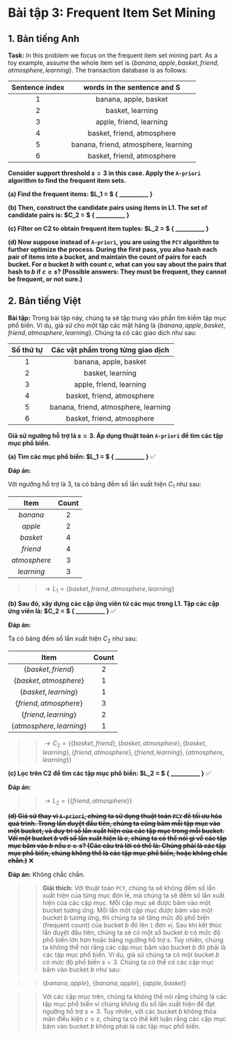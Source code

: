 # **Bài tập 3: Frequent Item Set Mining**

## **1. Bản tiếng Anh**

**Task:** In this problem we focus on the frequent item set mining part. As a toy example, assume the whole item set is $\{banana, apple, basket, friend, atmosphere, learning\}$. The transaction database is as follows:

|Sentence index|words in the sentence and S|
|:-:|:-:|
|1|banana, apple, basket|
|2|basket, learning|
|3|apple, friend, learning|
|4|basket, friend, atmosphere|
|5|banana, friend, atmosphere, learning|
|6|basket, friend, atmosphere|

**Consider support threshold $s = 3$ in this case. Apply the `A-priori` algorithm to find the frequent item sets.**

**(a) Find the frequent items: $L_1 = $ $\{$ __________ $\}$**

**(b) Then, construct the candidate pairs using items in L1. The set of candidate pairs is: $C_2 = $ $\{$ __________ $\}$**

**(c) Filter on C2 to obtain frequent item tuples: $L_2 = $ $\{$ __________ $\}$**

**(d) Now suppose instead of `A-priori`, you are using the `PCY` algorithm to further optimize the process. During the first pass, you also hash each pair of items into a bucket, and maintain the count of pairs for each bucket. For $a$ bucket $b$ with count $c$, what can you say about the pairs that hash to $b$ if $c ≥ s$? (Possible answers: They must be frequent, they cannot be frequent, or not sure.)**

## **2. Bản tiếng Việt**

**Bài tập:** Trong bài tập này, chúng ta sẽ tập trung vào phần tìm kiếm tập mục phổ biến. Ví dụ, giả sử cho một tập các mặt hàng là $\{banana, apple, basket, friend, atmosphere, learning\}$. Chúng ta có các giao dịch như sau:

|Số thứ tự|Các vật phẩm trong từng giao dịch|
|:-:|:-:|
|1|banana, apple, basket|
|2|basket, learning|
|3|apple, friend, learning|
|4|basket, friend, atmosphere|
|5|banana, friend, atmosphere, learning|
|6|basket, friend, atmosphere|

**Giả sử ngưỡng hỗ trợ là $s = 3$. Áp dụng thuật toán `A-priori` để tìm các tập mục phổ biến.**

**(a) Tìm các mục phổ biến: $L_1 = $ $\{$ __________ $\}$** ✅

**Đáp án:**

Với ngưỡng hỗ trợ là 3, ta có bảng đếm số lần xuất hiện $C_1$ như sau:

|Item|Count|
|:-:|:-:|
|$banana$|2|
|$apple$|2|
|$basket$|4|
|$friend$|4|
|$atmosphere$|3|
|$learning$|3|

>> $\rightarrow L_1 = \{basket, friend, atmosphere, learning\}$


**(b) Sau đó, xây dựng các cặp ứng viên từ các mục trong L1. Tập các cặp ứng viên là: $C_2 = $ $\{$ __________ $\}$** ✅

**Đáp án:**

Ta có bảng đếm số lần xuất hiện $C_2$ như sau:

|Item|Count|
|:-:|:-:|
|$\{basket, friend\}$|2|
|$\{basket, atmosphere\}$|1|
|$\{basket, learning\}$|1|
|$\{friend, atmosphere\}$|3|
|$\{friend, learning\}$|2|
|$\{atmosphere, learning\}$|1|

>> $\rightarrow C_2 = \{\{basket, friend\}, \{basket, atmosphere\}, \{basket, learning\}, \{friend, atmosphere\}, \{friend, learning\}, \{atmosphere, learning\}\}$

**(c) Lọc trên C2 để tìm các tập mục phổ biến: $L_2 = $ $\{$ __________ $\}$** ✅

**Đáp án:**

>> $\rightarrow L_2 = \{\{friend, atmosphere\}\}$

~~**(d) Giả sử thay vì `A-priori`, chúng ta sử dụng thuật toán `PCY` để tối ưu hóa quá trình. Trong lần duyệt đầu tiên, chúng ta cũng băm mỗi tập mục vào một bucket, và duy trì số lần xuất hiện của các tập mục trong mỗi bucket. Với một bucket $b$ với số lần xuất hiện là $c$, chúng ta có thể nói gì về các tập mục băm vào $b$ nếu $c ≥ s$? (Các câu trả lời có thể là: Chúng phải là các tập mục phổ biến, chúng không thể là các tập mục phổ biến, hoặc không chắc chắn.)**~~ ❌

**Đáp án:** Không chắc chắn.

>>**Giải thích:** Với thuật toán `PCY`, chúng ta sẽ không đếm số lần xuất hiện của từng mục đơn lẻ, mà chúng ta sẽ đếm số lần xuất hiện của các cặp mục. Mỗi cặp mục sẽ được băm vào một bucket tương ứng. Mỗi lần một cặp mục được băm vào một bucket $b$ tương ứng, thì chúng ta sẽ tăng mức độ phổ biến (frequent count) của bucket $b$ đó lên `1` đơn vị. Sau khi kết thúc lần duyệt đầu tiên, chúng ta sẽ có một số bucket $b$ có mức độ phổ biến lớn hơn hoặc bằng ngưỡng hỗ trợ $s$. Tuy nhiên, chúng ta không thể nói rằng các cặp mục băm vào bucket $b$ đó phải là các tập mục phổ biến. Ví dụ, giả sử chúng ta có một bucket $b$ có mức độ phổ biến $s=3$. Chúng ta có thể có các cặp mục băm vào bucket $b$ như sau: 

>>$\{banana, apple\}$, $\{banana, apple\}$, $\{apple, basket\}$

>>Với các cặp mục trên, chúng ta không thể nói rằng chúng là các tập mục phổ biến vì chúng không đủ số lần xuất hiện để đạt ngưỡng hỗ trợ $s = 3$. Tuy nhiên, với các bucket $b$ không thỏa mãn điều kiện $c ≥ s$, chúng ta có thể kết luận rằng các cặp mục băm vào bucket $b$ không phải là các tập mục phổ biến.





